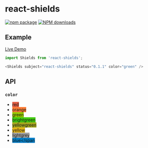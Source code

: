 # react-shields

[![npm package](https://img.shields.io/npm/v/react-shields.svg)](https://www.npmjs.org/package/react-shields) [![NPM downloads](http://img.shields.io/npm/dm/react-shields.svg)](https://npmjs.org/package/react-shields) 

## Example

[Live Demo](http://noyobo.com/react-shields/examples/basic.html)

```js
import Shields from 'react-shields';

<Shields subject="react-shields" status="0.1.1" color="green" />
```

## API

### `color`

- <span style="background-color: #e05d44;">red</span>
- <span style="background-color: #fe7d37;">orange</span>
- <span style="background-color: #97CA00;">green</span>
- <span style="background-color: #4c1;">brightgreen</span>
- <span style="background-color: #a4a61d;">yellowgreen</span>
- <span style="background-color: #dfb317;">yellow</span>
- <span style="background-color: #9f9f9f;">lightgrey</span>
- <span style="background-color: #007ec6;">blue</span